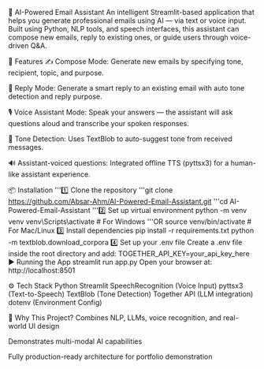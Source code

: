 📧 AI-Powered Email Assistant
An intelligent Streamlit-based application that helps you generate professional emails using AI — via text or voice input. Built using Python, NLP tools, and speech interfaces, this assistant can compose new emails, reply to existing ones, or guide users through voice-driven Q&A.

🚀 Features
✍️ Compose Mode: Generate new emails by specifying tone, recipient, topic, and purpose.

🔁 Reply Mode: Generate a smart reply to an existing email with auto tone detection and reply purpose.

🎙️ Voice Assistant Mode: Speak your answers — the assistant will ask questions aloud and transcribe your spoken responses.

🧠 Tone Detection: Uses TextBlob to auto-suggest tone from received messages.

🔊 Assistant-voiced questions: Integrated offline TTS (pyttsx3) for a human-like assistant experience.

📦 Installation
'''1️⃣ Clone the repository
'''git clone https://github.com/Absar-Ahm/AI-Powered-Email-Assistant.git
'''cd AI-Powered-Email-Assistant
'''2️⃣ Set up virtual environment
python -m venv venv
venv\Scripts\activate          # For Windows
'''OR
source venv/bin/activate       # For Mac/Linux
3️⃣ Install dependencies
pip install -r requirements.txt
python -m textblob.download_corpora
4️⃣ Set up your .env file
Create a .env file inside the root directory and add:
TOGETHER_API_KEY=your_api_key_here
▶️ Running the App
streamlit run app.py
Open your browser at: http://localhost:8501

⚙️ Tech Stack
Python
Streamlit
SpeechRecognition (Voice Input)
pyttsx3 (Text-to-Speech)
TextBlob (Tone Detection)
Together API (LLM integration)
dotenv (Environment Config)

💼 Why This Project?
Combines NLP, LLMs, voice recognition, and real-world UI design

Demonstrates multi-modal AI capabilities

Fully production-ready architecture for portfolio demonstration

